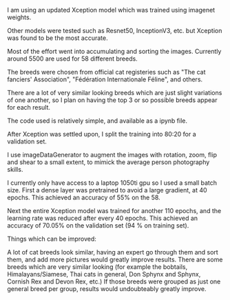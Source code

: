 I am using an updated Xception model which was trained using imagenet weights.

Other models were tested such as Resnet50, InceptionV3, etc. but Xception was found to be the most accurate. 

Most of the effort went into accumulating and sorting the images. Currently around 5500 are used for 58 different breeds.

The breeds were chosen from official cat registeries such as "The cat fanciers' Association", "Fédération Internationale Féline", and others.

There are a lot of very similar looking breeds which are just slight variations of one another, so I plan on having the top 3 or so possible breeds appear for each result.

The code used is relatively simple, and available as a ipynb file.

After Xception was settled upon, I split the training into 80:20 for a validation set.

I use imageDataGenerator to augment the images with rotation, zoom, flip and shear to a small extent, to mimick the average person photography skills.

I currently only have access to a laptop 1050ti gpu so I used a small batch size. First a dense layer was pretrained to avoid a large gradient, at 40 epochs. This achieved an accuracy of 55% on the 58.

Next the entire Xception model was trained for another 110 epochs, and the learning rate was reduced after every 40 epochs. 
This achieved an accuracy of 70.05% on the validation set (94 % on training set).


Things which can be improved:

A lot of cat breeds look similar, having an expert go through them and sort them, and add more pictures would greatly improve results.
There are some breeds which are very similar looking (for example the bobtails, Himalayans/Siamese, Thai cats in general, Don Sphynx and Sphynx, Cornish Rex and Devon Rex, etc.)
If those breeds were grouped as just one general breed per group, results would undoubteably greatly improve.
